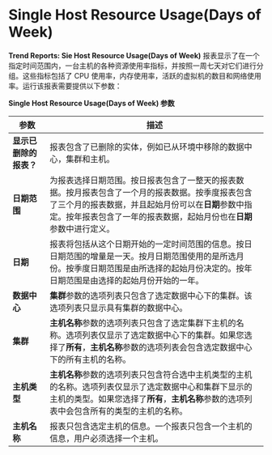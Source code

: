 # Single Host Resource Usage(Days of Week)

**Trend Reports: Sie Host Resource Usage(Days of Week)** 报表显示了在一个指定时间范围内，一台主机的各种资源使用率指标，并按照一周七天对它们进行分组。这些指标包括了 CPU 使用率，内存使用率，活跃的虚拟机的数目和网络使用率。运行该报表需要提供以下参数：

**Single Host Resource Usage(Days of Week) 参数**

| **参数** | **描述** |
| -------- | -------- |
| **显示已删除的报表？** | 报表包含了已删除的实体，例如已从环境中移除的数据中心，集群和主机。 |
| **日期范围** | 为报表选择日期范围。按日报表包含了一整天的报表数据。按月报表包含了一个月的报表数据。按季度报表包含了三个月的报表数据，并且起始月份可以在**日期**参数中指定。按年报表包含了一年的报表数据，起始月份也在**日期**参数中进行定义。 |
| **日期** | 报表将包括从这个日期开始的一定时间范围的信息。按日日期范围的增量是一天。按月日期范围使用的是所选月份。按季度日期范围是由所选择的起始月份决定的。按年日期范围是由选择的起始月份开始的一年。 |
| **数据中心** | **集群**参数的选项列表只包含了选定数据中心下的集群。该选项列表只显示具有集群的数据中心。 |
| **集群** | **主机名称**参数的选项列表只包含了选定集群下主机的名称。选项列表仅显示了选定数据中心下的集群。如果您选择了**所有**，**主机名称**参数的选项列表会包含选定数据中心下的所有主机的名称。 |
| **主机类型** | **主机名称**参数的选项列表只包含符合选中主机类型的主机的名称。选项列表仅显示了选定数据中心和集群下显示的主机的类型。如果您选择了**所有**，**主机名称**参数的选项列表中会包含所有的类型的主机的名称。 |
| **主机名称** | 报表只包含选定主机的信息。一个报表只包含一个主机的信息，用户必须选择一个主机。 |
